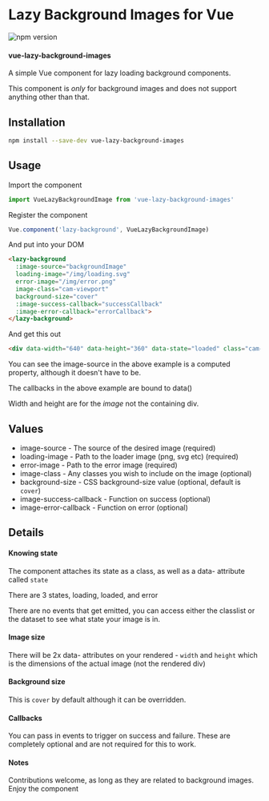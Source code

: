 # Lazy Background Images for Vue
![npm version](https://badge.fury.io/js/vue-lazy-background-images.svg)

#### vue-lazy-background-images

A simple Vue component for lazy loading background components.

This component is *only* for background images and does not support anything
other than that.

## Installation

```bash
npm install --save-dev vue-lazy-background-images
```

## Usage

Import the component

```js
import VueLazyBackgroundImage from 'vue-lazy-background-images'
```

Register the component

```js
Vue.component('lazy-background', VueLazyBackgroundImage)
```

And put into your DOM

```html
<lazy-background
  :image-source="backgroundImage"
  loading-image="/img/loading.svg"
  error-image="/img/error.png"
  image-class="cam-viewport"
  background-size="cover"
  :image-success-callback="successCallback"
  :image-error-callback="errorCallback">
</lazy-background>
```

And get this out

```html
<div data-width="640" data-height="360" data-state="loaded" class="cam-viewport loaded" style="background-image: url(http://my-site.com/test-image.png); background-size: cover"></div>
```

You can see the image-source in the above example is a computed property,
although it doesn't have to be.

The callbacks in the above example are bound to data()

Width and height are for the *image* not the containing div.

## Values

* image-source - The source of the desired image (required)
* loading-image - Path to the loader image (png, svg etc) (required)
* error-image - Path to the error image (required)
* image-class - Any classes you wish to include on the image (optional)
* background-size - CSS background-size value (optional, default is `cover`)
* image-success-callback - Function on success (optional)
* image-error-callback - Function on error (optional)

## Details

#### Knowing state

The component attaches its state as a class, as well as a data- attribute
called `state`

There are 3 states, loading, loaded, and error

There are no events that get emitted, you can access either the classlist or
the dataset to see what state your image is in.

#### Image size

There will be 2x data- attributes on your rendered - `width` and `height` which
is the dimensions of the actual image (not the rendered div)

#### Background size

This is `cover` by default although it can be overridden.

#### Callbacks

You can pass in events to trigger on success and failure. These are completely
optional and are not required for this to work.

#### Notes

Contributions welcome, as long as they are related to background images. Enjoy
the component

